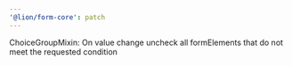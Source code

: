 ```yaml
---
'@lion/form-core': patch
---
```


ChoiceGroupMixin: On value change uncheck all formElements that do not meet the requested condition
